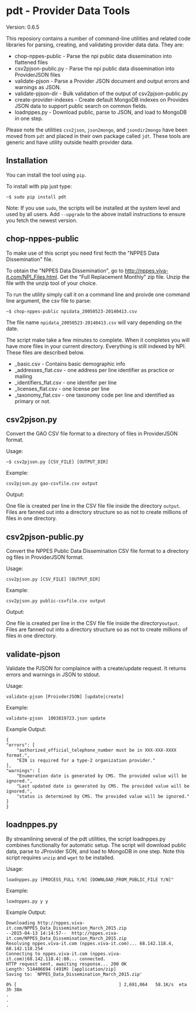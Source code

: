 pdt - Provider Data Tools
=========================

Version: 0.6.5

This reposiory contains a number of command-line utilities and related code libraries for
parsing, creating, and validating provider data data.  They are:

* chop-nppes-public   - Parse the npi public data dissemination into flattened files
* csv2pjson-public.py - Parse the npi public data dissemination into ProviderJSON files
* validate-pjson      - Parse a Provider JSON document and output errors and warnings as JSON.
* validate-pjson-dir  - Bulk validation of the output of csv2pjson-public.py
* create-provider-indexes - Create default MongoDB indexes on Provides JSON data to support public search on common fields.
* loadnppes.py        - Download public, parse to JSON, and load to MongoDB in one step.


Please note the utilities `csv2json`, `json2mongo`, and `jsondir2mongo` have been
moved from `pdt` and placed in their own package called `jdt`. These tools are generic
and have utility outside health provider data.


Installation
------------

You can install the tool using `pip`. 

To install with pip just type:

    ~$ sudo pip install pdt

Note: If you use `sudo`, the scripts  will be installed at the system level and used by all users.
Add  `--upgrade` to the above install instructions to ensure you fetch the newest version. 


chop-nppes-public
-----------------


To make use of this script you need first fecth the "NPPES Data Dissemination" file.

To obtain the "NPPES Data Dissemination", go to  http://nppes.viva-it.com/NPI_Files.html.
Get the "Full Replacement Monthly" zip file.  Unzip the file with the unzip tool of your choice.



To run the utility simply call it on a command line and proivde one command line argument, the csv file to parse:

    ~$ chop-nppes-public npidata_20050523-20140413.csv

The file name `npidata_20050523-20140413.csv` will vary depending on the date.

The script make take a few minutes to complete. When it completes you will have more files
in your current directory. Everything is still indexed by NPI. These files are described below.


* _basic.csv             - Contains basic demographic info
* _addresses_flat.csv    - one address per line identifier as practice or mailing
* _identifiers_flat.csv  - one identifer per line
* _licenses_flat.csv 	 - one license per line
* _taxonomy_flat.csv     - one taxonomy code per line and identified as primary or not.


csv2pjson.py
------------

Convert the GAO CSV file format to a directory of files in ProviderJSON format.

Usage:

    ~$ csv2pjson.py [CSV_FILE] [OUTPUT_DIR]


Example:


    csv2pjson.py gao-csvfile.csv output

Output:


One file is created per line in the CSV file file inside the directory `output`.
Files are fanned out into a directory structure so as not to create millions of files
in one directory.




csv2pjson-public.py
------------------

Convert the NPPES Public Data Dissemination  CSV file format to a directory og files in ProviderJSON format.

Usage:

    csv2pjson.py [CSV_FILE] [OUTPUT_DIR]


Example:


    csv2pjson.py public-csvfile.csv output

Output:

  One file is created per line in the CSV file file inside  the directory`output`. Files are fanned out
  into a directory structure so as not to create millions of files in one directory.




validate-pjson
--------------

Validate the PJSON for complaince with a create/update request. It returns errors and warnings in JSON to stdout.

Usage:


    validate-pjson [ProivderJSON] [update|create]


Example:

    validate-pjson  1003819723.json update

Example Output:

    {
    "errors": [
        "authorized_official_telephone_number must be in XXX-XXX-XXXX format.", 
        "EIN is required for a type-2 organization provider."
    ], 
    "warnings": [
        "Enumeration date is generated by CMS. The provided value will be ignored.", 
        "Last updated date is generated by CMS. The provided value will be ignored.", 
        "status is determined by CMS. The provided value will be ignored."
    ]
    }


loadnppes.py
------------

By streamlining several of the pdt utilities, the script loadnppes.py combines functionalty
for automatic setup. The script will download public data, parse to JProvider SON, and load
to MongoDB in one step. Note this script requires `unzip` and `wget` to be installed.

Usage:

    loadnppes.py [PROCESS_FULL Y/N] [DOWNLOAD_FROM_PUBLIC_FILE Y/N]"

Example:

    loadnppes.py y y 

Example Output:



    Downloading http://nppes.viva-it.com/NPPES_Data_Dissemination_March_2015.zip
    --2015-04-13 14:14:57--  http://nppes.viva-it.com/NPPES_Data_Dissemination_March_2015.zip
    Resolving nppes.viva-it.com (nppes.viva-it.com)... 68.142.118.4, 68.142.118.254
    Connecting to nppes.viva-it.com (nppes.viva-it.com)|68.142.118.4|:80... connected.
    HTTP request sent, awaiting response... 200 OK
    Length: 514406694 (491M) [application/zip]
    Saving to: `NPPES_Data_Dissemination_March_2015.zip'
    
    0% [                                       ] 2,691,064   58.1K/s  eta 3h 38m 
    .
    .
    .
